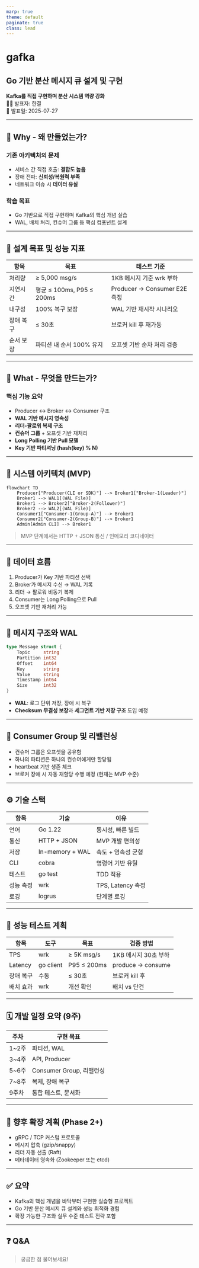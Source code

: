 ```yaml
---
marp: true
theme: default
paginate: true
class: lead
---
```


# gafka
## Go 기반 분산 메시지 큐 설계 및 구현

**Kafka를 직접 구현하며 분산 시스템 역량 강화**  
👨‍💻 발표자: 한결  
📅 발표일: 2025-07-27

---

## 🧠 Why - 왜 만들었는가?

### 기존 아키텍처의 문제
- 서비스 간 직접 호출: **결합도 높음**
- 장애 전파: **신뢰성/복원력 부족**
- 네트워크 이슈 시 **데이터 유실**

### 학습 목표
- Go 기반으로 직접 구현하며 Kafka의 핵심 개념 실습 
- WAL, 배치 처리, 컨슈머 그룹 등 핵심 컴포넌트 설계

---

## 🎯 설계 목표 및 성능 지표

| 항목        | 목표                        | 테스트 기준                   |
|-------------|-----------------------------|-------------------------------|
| 처리량       | ≥ 5,000 msg/s               | 1KB 메시지 기준 wrk 부하      |
| 지연시간     | 평균 ≤ 100ms, P95 ≤ 200ms   | Producer → Consumer E2E 측정 |
| 내구성       | 100% 복구 보장              | WAL 기반 재시작 시나리오     |
| 장애 복구     | ≤ 30초                      | 브로커 kill 후 재가동         |
| 순서 보장     | 파티션 내 순서 100% 유지     | 오프셋 기반 순차 처리 검증    |

---

## 📌 What - 무엇을 만드는가?

### 핵심 기능 요약
- Producer ↔ Broker ↔ Consumer 구조
- **WAL 기반 메시지 영속성**
- **리더-팔로워 복제 구조**
- **컨슈머 그룹** + 오프셋 기반 재처리
- **Long Polling 기반 Pull 모델**
- **Key 기반 파티셔닝 (hash(key) % N)**

---

## 🧩 시스템 아키텍처 (MVP)

```mermaid
flowchart TD
    Producer["Producer(CLI or SDK)"] --> Broker1["Broker-1(Leader)"]
    Broker1 --> WAL1[(WAL File)]
    Broker1 --> Broker2["Broker-2(Follower)"]
    Broker2 --> WAL2[(WAL File)]
    Consumer1["Consumer-1(Group-A)"] --> Broker1
    Consumer2["Consumer-2(Group-B)"] --> Broker1
    Admin[Admin CLI] --> Broker1
```

> MVP 단계에서는 HTTP + JSON 통신 / 인메모리 코디네이터

---

## 🔄 데이터 흐름

1. Producer가 Key 기반 파티션 선택
2. Broker가 메시지 수신 → WAL 기록
3. 리더 → 팔로워 비동기 복제
4. Consumer는 Long Polling으로 Pull
5. 오프셋 기반 재처리 가능

---

## 💾 메시지 구조와 WAL

```go
type Message struct {
	Topic     string   
	Partition int32   
	Offset    int64   
	Key       string   
	Value     string   
	Timestamp int64   
	Size      int32 
}
```

- **WAL**: 로그 단위 저장, 장애 시 복구
- **Checksum 무결성 보장**과 **세그먼트 기반 저장 구조** 도입 예정

---

## 👥 Consumer Group 및 리밸런싱

- 컨슈머 그룹은 오프셋을 공유함
- 하나의 파티션은 하나의 컨슈머에게만 할당됨
- heartbeat 기반 생존 체크
- 브로커 장애 시 자동 재할당 수행 예정 (현재는 MVP 수준)

---

## ⚙ 기술 스택

|항목|기술|이유|
|---|---|---|
|언어|Go 1.22|동시성, 빠른 빌드|
|통신|HTTP + JSON|MVP 개발 편의성|
|저장|In-memory + WAL|속도 + 영속성 균형|
|CLI|cobra|명령어 기반 유틸|
|테스트|go test|TDD 적용|
|성능 측정|wrk|TPS, Latency 측정|
|로깅|logrus|단계별 로깅|

---

## 🧪 성능 테스트 계획

|항목|도구|목표|검증 방법|
|---|---|---|---|
|TPS|wrk|≥ 5K msg/s|1KB 메시지 30초 부하|
|Latency|go client|P95 ≤ 200ms|produce → consume|
|장애 복구|수동|≤ 30초|브로커 kill 후|
|배치 효과|wrk|개선 확인|배치 vs 단건|

---

## 🗓 개발 일정 요약 (9주)

|주차|구현 목표|
|---|---|
|1~2주|파티션, WAL|
|3~4주|API, Producer|
|5~6주|Consumer Group, 리밸런싱|
|7~8주|복제, 장애 복구|
|9주차|통합 테스트, 문서화|

---

## 🔮 향후 확장 계획 (Phase 2+)

- gRPC / TCP 커스텀 프로토콜
- 메시지 압축 (gzip/snappy)
- 리더 자동 선출 (Raft)
- 메타데이터 영속화 (Zookeeper 또는 etcd)

---

## ✅ 요약

- Kafka의 핵심 개념을 바닥부터 구현한 실습형 프로젝트
- Go 기반 분산 메시지 큐 설계와 성능 최적화 경험
- 확장 가능한 구조와 실무 수준 테스트 전략 포함

---

## ❓ Q&A

> 궁금한 점 물어보세요!  

